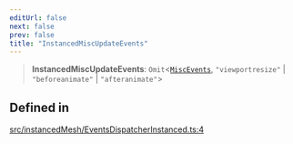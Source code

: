 ```yaml
---
editUrl: false
next: false
prev: false
title: "InstancedMiscUpdateEvents"
---
```


> **InstancedMiscUpdateEvents**: `Omit`\<[`MiscEvents`](/api/interfaces/miscevents/), `"viewportresize"` \| `"beforeanimate"` \| `"afteranimate"`\>

## Defined in

[src/instancedMesh/EventsDispatcherInstanced.ts:4](https://github.com/agargaro/three.ez/blob/b06e30e89a1cb80df2de9df7c48590de59a134ce/src/instancedMesh/EventsDispatcherInstanced.ts#L4)
